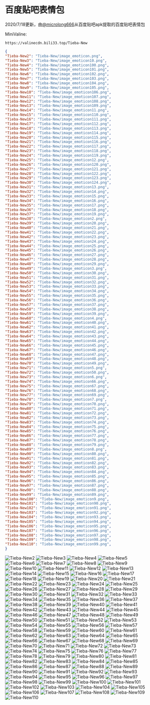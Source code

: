 # 百度贴吧表情包

2020/7/18更新，由[@microlong666](https://github.com/microlong666)从百度贴吧apk提取的百度贴吧表情包

MiniValine:

`https://valinecdn.bili33.top/Tieba-New`

```json
{
"Tieba-New2": "Tieba-New/image_emoticon.png",
"Tieba-New3": "Tieba-New/image_emoticon10.png",
"Tieba-New4": "Tieba-New/image_emoticon100.png",
"Tieba-New5": "Tieba-New/image_emoticon101.png",
"Tieba-New6": "Tieba-New/image_emoticon102.png",
"Tieba-New7": "Tieba-New/image_emoticon103.png",
"Tieba-New8": "Tieba-New/image_emoticon104.png",
"Tieba-New9": "Tieba-New/image_emoticon105.png",
"Tieba-New10": "Tieba-New/image_emoticon106.png",
"Tieba-New11": "Tieba-New/image_emoticon107.png",
"Tieba-New12": "Tieba-New/image_emoticon108.png",
"Tieba-New13": "Tieba-New/image_emoticon109.png",
"Tieba-New14": "Tieba-New/image_emoticon11.png",
"Tieba-New15": "Tieba-New/image_emoticon110.png",
"Tieba-New16": "Tieba-New/image_emoticon111.png",
"Tieba-New17": "Tieba-New/image_emoticon112.png",
"Tieba-New18": "Tieba-New/image_emoticon113.png",
"Tieba-New19": "Tieba-New/image_emoticon114.png",
"Tieba-New20": "Tieba-New/image_emoticon115.png",
"Tieba-New21": "Tieba-New/image_emoticon116.png",
"Tieba-New22": "Tieba-New/image_emoticon117.png",
"Tieba-New23": "Tieba-New/image_emoticon118.png",
"Tieba-New24": "Tieba-New/image_emoticon119.png",
"Tieba-New25": "Tieba-New/image_emoticon12.png",
"Tieba-New26": "Tieba-New/image_emoticon120.png",
"Tieba-New27": "Tieba-New/image_emoticon121.png",
"Tieba-New28": "Tieba-New/image_emoticon122.png",
"Tieba-New29": "Tieba-New/image_emoticon123.png",
"Tieba-New30": "Tieba-New/image_emoticon124.png",
"Tieba-New31": "Tieba-New/image_emoticon13.png",
"Tieba-New32": "Tieba-New/image_emoticon14.png",
"Tieba-New33": "Tieba-New/image_emoticon15.png",
"Tieba-New34": "Tieba-New/image_emoticon16.png",
"Tieba-New35": "Tieba-New/image_emoticon17.png",
"Tieba-New36": "Tieba-New/image_emoticon18.png",
"Tieba-New37": "Tieba-New/image_emoticon19.png",
"Tieba-New38": "Tieba-New/image_emoticon2.png",
"Tieba-New39": "Tieba-New/image_emoticon20.png",
"Tieba-New40": "Tieba-New/image_emoticon21.png",
"Tieba-New41": "Tieba-New/image_emoticon22.png",
"Tieba-New42": "Tieba-New/image_emoticon23.png",
"Tieba-New43": "Tieba-New/image_emoticon24.png",
"Tieba-New44": "Tieba-New/image_emoticon25.png",
"Tieba-New45": "Tieba-New/image_emoticon26.png",
"Tieba-New46": "Tieba-New/image_emoticon27.png",
"Tieba-New47": "Tieba-New/image_emoticon28.png",
"Tieba-New48": "Tieba-New/image_emoticon29.png",
"Tieba-New49": "Tieba-New/image_emoticon3.png",
"Tieba-New50": "Tieba-New/image_emoticon30.png",
"Tieba-New51": "Tieba-New/image_emoticon31.png",
"Tieba-New52": "Tieba-New/image_emoticon32.png",
"Tieba-New53": "Tieba-New/image_emoticon33.png",
"Tieba-New54": "Tieba-New/image_emoticon34.png",
"Tieba-New55": "Tieba-New/image_emoticon35.png",
"Tieba-New56": "Tieba-New/image_emoticon36.png",
"Tieba-New57": "Tieba-New/image_emoticon37.png",
"Tieba-New58": "Tieba-New/image_emoticon38.png",
"Tieba-New59": "Tieba-New/image_emoticon39.png",
"Tieba-New60": "Tieba-New/image_emoticon4.png",
"Tieba-New61": "Tieba-New/image_emoticon40.png",
"Tieba-New62": "Tieba-New/image_emoticon41.png",
"Tieba-New63": "Tieba-New/image_emoticon42.png",
"Tieba-New64": "Tieba-New/image_emoticon43.png",
"Tieba-New65": "Tieba-New/image_emoticon44.png",
"Tieba-New66": "Tieba-New/image_emoticon45.png",
"Tieba-New67": "Tieba-New/image_emoticon46.png",
"Tieba-New68": "Tieba-New/image_emoticon47.png",
"Tieba-New69": "Tieba-New/image_emoticon48.png",
"Tieba-New70": "Tieba-New/image_emoticon49.png",
"Tieba-New71": "Tieba-New/image_emoticon5.png",
"Tieba-New72": "Tieba-New/image_emoticon50.png",
"Tieba-New73": "Tieba-New/image_emoticon6.png",
"Tieba-New74": "Tieba-New/image_emoticon66.png",
"Tieba-New75": "Tieba-New/image_emoticon67.png",
"Tieba-New76": "Tieba-New/image_emoticon68.png",
"Tieba-New77": "Tieba-New/image_emoticon69.png",
"Tieba-New78": "Tieba-New/image_emoticon7.png",
"Tieba-New79": "Tieba-New/image_emoticon70.png",
"Tieba-New80": "Tieba-New/image_emoticon71.png",
"Tieba-New81": "Tieba-New/image_emoticon72.png",
"Tieba-New82": "Tieba-New/image_emoticon73.png",
"Tieba-New83": "Tieba-New/image_emoticon74.png",
"Tieba-New84": "Tieba-New/image_emoticon75.png",
"Tieba-New85": "Tieba-New/image_emoticon76.png",
"Tieba-New86": "Tieba-New/image_emoticon77.png",
"Tieba-New87": "Tieba-New/image_emoticon78.png",
"Tieba-New88": "Tieba-New/image_emoticon79.png",
"Tieba-New89": "Tieba-New/image_emoticon8.png",
"Tieba-New90": "Tieba-New/image_emoticon80.png",
"Tieba-New91": "Tieba-New/image_emoticon81.png",
"Tieba-New92": "Tieba-New/image_emoticon82.png",
"Tieba-New93": "Tieba-New/image_emoticon83.png",
"Tieba-New94": "Tieba-New/image_emoticon84.png",
"Tieba-New95": "Tieba-New/image_emoticon85.png",
"Tieba-New96": "Tieba-New/image_emoticon86.png",
"Tieba-New97": "Tieba-New/image_emoticon87.png",
"Tieba-New98": "Tieba-New/image_emoticon88.png",
"Tieba-New99": "Tieba-New/image_emoticon89.png",
"Tieba-New100": "Tieba-New/image_emoticon9.png",
"Tieba-New101": "Tieba-New/image_emoticon90.png",
"Tieba-New102": "Tieba-New/image_emoticon91.png",
"Tieba-New103": "Tieba-New/image_emoticon92.png",
"Tieba-New104": "Tieba-New/image_emoticon93.png",
"Tieba-New105": "Tieba-New/image_emoticon94.png",
"Tieba-New106": "Tieba-New/image_emoticon95.png",
"Tieba-New107": "Tieba-New/image_emoticon96.png",
"Tieba-New108": "Tieba-New/image_emoticon97.png",
"Tieba-New109": "Tieba-New/image_emoticon98.png",
"Tieba-New110": "Tieba-New/image_emoticon99.png",
}
```
![Tieba-New2](https://valinecdn.bili33.top/Tieba-New/image_emoticon.png)
![Tieba-New3](https://valinecdn.bili33.top/Tieba-New/image_emoticon10.png)
![Tieba-New4](https://valinecdn.bili33.top/Tieba-New/image_emoticon100.png)
![Tieba-New5](https://valinecdn.bili33.top/Tieba-New/image_emoticon101.png)
![Tieba-New6](https://valinecdn.bili33.top/Tieba-New/image_emoticon102.png)
![Tieba-New7](https://valinecdn.bili33.top/Tieba-New/image_emoticon103.png)
![Tieba-New8](https://valinecdn.bili33.top/Tieba-New/image_emoticon104.png)
![Tieba-New9](https://valinecdn.bili33.top/Tieba-New/image_emoticon105.png)
![Tieba-New10](https://valinecdn.bili33.top/Tieba-New/image_emoticon106.png)
![Tieba-New11](https://valinecdn.bili33.top/Tieba-New/image_emoticon107.png)
![Tieba-New12](https://valinecdn.bili33.top/Tieba-New/image_emoticon108.png)
![Tieba-New13](https://valinecdn.bili33.top/Tieba-New/image_emoticon109.png)
![Tieba-New14](https://valinecdn.bili33.top/Tieba-New/image_emoticon11.png)
![Tieba-New15](https://valinecdn.bili33.top/Tieba-New/image_emoticon110.png)
![Tieba-New16](https://valinecdn.bili33.top/Tieba-New/image_emoticon111.png)
![Tieba-New17](https://valinecdn.bili33.top/Tieba-New/image_emoticon112.png)
![Tieba-New18](https://valinecdn.bili33.top/Tieba-New/image_emoticon113.png)
![Tieba-New19](https://valinecdn.bili33.top/Tieba-New/image_emoticon114.png)
![Tieba-New20](https://valinecdn.bili33.top/Tieba-New/image_emoticon115.png)
![Tieba-New21](https://valinecdn.bili33.top/Tieba-New/image_emoticon116.png)
![Tieba-New22](https://valinecdn.bili33.top/Tieba-New/image_emoticon117.png)
![Tieba-New23](https://valinecdn.bili33.top/Tieba-New/image_emoticon118.png)
![Tieba-New24](https://valinecdn.bili33.top/Tieba-New/image_emoticon119.png)
![Tieba-New25](https://valinecdn.bili33.top/Tieba-New/image_emoticon12.png)
![Tieba-New26](https://valinecdn.bili33.top/Tieba-New/image_emoticon120.png)
![Tieba-New27](https://valinecdn.bili33.top/Tieba-New/image_emoticon121.png)
![Tieba-New28](https://valinecdn.bili33.top/Tieba-New/image_emoticon122.png)
![Tieba-New29](https://valinecdn.bili33.top/Tieba-New/image_emoticon123.png)
![Tieba-New30](https://valinecdn.bili33.top/Tieba-New/image_emoticon124.png)
![Tieba-New31](https://valinecdn.bili33.top/Tieba-New/image_emoticon13.png)
![Tieba-New32](https://valinecdn.bili33.top/Tieba-New/image_emoticon14.png)
![Tieba-New33](https://valinecdn.bili33.top/Tieba-New/image_emoticon15.png)
![Tieba-New34](https://valinecdn.bili33.top/Tieba-New/image_emoticon16.png)
![Tieba-New35](https://valinecdn.bili33.top/Tieba-New/image_emoticon17.png)
![Tieba-New36](https://valinecdn.bili33.top/Tieba-New/image_emoticon18.png)
![Tieba-New37](https://valinecdn.bili33.top/Tieba-New/image_emoticon19.png)
![Tieba-New38](https://valinecdn.bili33.top/Tieba-New/image_emoticon2.png)
![Tieba-New39](https://valinecdn.bili33.top/Tieba-New/image_emoticon20.png)
![Tieba-New40](https://valinecdn.bili33.top/Tieba-New/image_emoticon21.png)
![Tieba-New41](https://valinecdn.bili33.top/Tieba-New/image_emoticon22.png)
![Tieba-New42](https://valinecdn.bili33.top/Tieba-New/image_emoticon23.png)
![Tieba-New43](https://valinecdn.bili33.top/Tieba-New/image_emoticon24.png)
![Tieba-New44](https://valinecdn.bili33.top/Tieba-New/image_emoticon25.png)
![Tieba-New45](https://valinecdn.bili33.top/Tieba-New/image_emoticon26.png)
![Tieba-New46](https://valinecdn.bili33.top/Tieba-New/image_emoticon27.png)
![Tieba-New47](https://valinecdn.bili33.top/Tieba-New/image_emoticon28.png)
![Tieba-New48](https://valinecdn.bili33.top/Tieba-New/image_emoticon29.png)
![Tieba-New49](https://valinecdn.bili33.top/Tieba-New/image_emoticon3.png)
![Tieba-New50](https://valinecdn.bili33.top/Tieba-New/image_emoticon30.png)
![Tieba-New51](https://valinecdn.bili33.top/Tieba-New/image_emoticon31.png)
![Tieba-New52](https://valinecdn.bili33.top/Tieba-New/image_emoticon32.png)
![Tieba-New53](https://valinecdn.bili33.top/Tieba-New/image_emoticon33.png)
![Tieba-New54](https://valinecdn.bili33.top/Tieba-New/image_emoticon34.png)
![Tieba-New55](https://valinecdn.bili33.top/Tieba-New/image_emoticon35.png)
![Tieba-New56](https://valinecdn.bili33.top/Tieba-New/image_emoticon36.png)
![Tieba-New57](https://valinecdn.bili33.top/Tieba-New/image_emoticon37.png)
![Tieba-New58](https://valinecdn.bili33.top/Tieba-New/image_emoticon38.png)
![Tieba-New59](https://valinecdn.bili33.top/Tieba-New/image_emoticon39.png)
![Tieba-New60](https://valinecdn.bili33.top/Tieba-New/image_emoticon4.png)
![Tieba-New61](https://valinecdn.bili33.top/Tieba-New/image_emoticon40.png)
![Tieba-New62](https://valinecdn.bili33.top/Tieba-New/image_emoticon41.png)
![Tieba-New63](https://valinecdn.bili33.top/Tieba-New/image_emoticon42.png)
![Tieba-New64](https://valinecdn.bili33.top/Tieba-New/image_emoticon43.png)
![Tieba-New65](https://valinecdn.bili33.top/Tieba-New/image_emoticon44.png)
![Tieba-New66](https://valinecdn.bili33.top/Tieba-New/image_emoticon45.png)
![Tieba-New67](https://valinecdn.bili33.top/Tieba-New/image_emoticon46.png)
![Tieba-New68](https://valinecdn.bili33.top/Tieba-New/image_emoticon47.png)
![Tieba-New69](https://valinecdn.bili33.top/Tieba-New/image_emoticon48.png)
![Tieba-New70](https://valinecdn.bili33.top/Tieba-New/image_emoticon49.png)
![Tieba-New71](https://valinecdn.bili33.top/Tieba-New/image_emoticon5.png)
![Tieba-New72](https://valinecdn.bili33.top/Tieba-New/image_emoticon50.png)
![Tieba-New73](https://valinecdn.bili33.top/Tieba-New/image_emoticon6.png)
![Tieba-New74](https://valinecdn.bili33.top/Tieba-New/image_emoticon66.png)
![Tieba-New75](https://valinecdn.bili33.top/Tieba-New/image_emoticon67.png)
![Tieba-New76](https://valinecdn.bili33.top/Tieba-New/image_emoticon68.png)
![Tieba-New77](https://valinecdn.bili33.top/Tieba-New/image_emoticon69.png)
![Tieba-New78](https://valinecdn.bili33.top/Tieba-New/image_emoticon7.png)
![Tieba-New79](https://valinecdn.bili33.top/Tieba-New/image_emoticon70.png)
![Tieba-New80](https://valinecdn.bili33.top/Tieba-New/image_emoticon71.png)
![Tieba-New81](https://valinecdn.bili33.top/Tieba-New/image_emoticon72.png)
![Tieba-New82](https://valinecdn.bili33.top/Tieba-New/image_emoticon73.png)
![Tieba-New83](https://valinecdn.bili33.top/Tieba-New/image_emoticon74.png)
![Tieba-New84](https://valinecdn.bili33.top/Tieba-New/image_emoticon75.png)
![Tieba-New85](https://valinecdn.bili33.top/Tieba-New/image_emoticon76.png)
![Tieba-New86](https://valinecdn.bili33.top/Tieba-New/image_emoticon77.png)
![Tieba-New87](https://valinecdn.bili33.top/Tieba-New/image_emoticon78.png)
![Tieba-New88](https://valinecdn.bili33.top/Tieba-New/image_emoticon79.png)
![Tieba-New89](https://valinecdn.bili33.top/Tieba-New/image_emoticon8.png)
![Tieba-New90](https://valinecdn.bili33.top/Tieba-New/image_emoticon80.png)
![Tieba-New91](https://valinecdn.bili33.top/Tieba-New/image_emoticon81.png)
![Tieba-New92](https://valinecdn.bili33.top/Tieba-New/image_emoticon82.png)
![Tieba-New93](https://valinecdn.bili33.top/Tieba-New/image_emoticon83.png)
![Tieba-New94](https://valinecdn.bili33.top/Tieba-New/image_emoticon84.png)
![Tieba-New95](https://valinecdn.bili33.top/Tieba-New/image_emoticon85.png)
![Tieba-New96](https://valinecdn.bili33.top/Tieba-New/image_emoticon86.png)
![Tieba-New97](https://valinecdn.bili33.top/Tieba-New/image_emoticon87.png)
![Tieba-New98](https://valinecdn.bili33.top/Tieba-New/image_emoticon88.png)
![Tieba-New99](https://valinecdn.bili33.top/Tieba-New/image_emoticon89.png)
![Tieba-New100](https://valinecdn.bili33.top/Tieba-New/image_emoticon9.png)
![Tieba-New101](https://valinecdn.bili33.top/Tieba-New/image_emoticon90.png)
![Tieba-New102](https://valinecdn.bili33.top/Tieba-New/image_emoticon91.png)
![Tieba-New103](https://valinecdn.bili33.top/Tieba-New/image_emoticon92.png)
![Tieba-New104](https://valinecdn.bili33.top/Tieba-New/image_emoticon93.png)
![Tieba-New105](https://valinecdn.bili33.top/Tieba-New/image_emoticon94.png)
![Tieba-New106](https://valinecdn.bili33.top/Tieba-New/image_emoticon95.png)
![Tieba-New107](https://valinecdn.bili33.top/Tieba-New/image_emoticon96.png)
![Tieba-New108](https://valinecdn.bili33.top/Tieba-New/image_emoticon97.png)
![Tieba-New109](https://valinecdn.bili33.top/Tieba-New/image_emoticon98.png)
![Tieba-New110](https://valinecdn.bili33.top/Tieba-New/image_emoticon99.png)